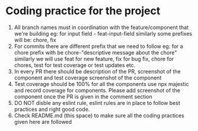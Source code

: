 # Coding practice for the project

1. All branch names must in coordination with the feature/component that we're
   building eg: for input field - feat-input-field similarly some prefixes will
   be: chore, fix
2. For commits there are different prefix that we need to follow eg: for a chore
   prefix with be chore-"descriptive message about the chore" similarly we will
   use feat for new feature, fix for bug fix, chore for chores, test for test
   coverage or test updates etc.
3. In every PR there should be description of the PR, screenshot of the
   component and test coverage screenshot of the component
4. Test coverage should be 100% for all the components use npx majestic and
   record coverage for components. Please add screenshot of the component once
   the PR is given in the comment section
5. DO NOT disble any eslint rule, eslint rules are in place to follow best
   practices and right good code.
6. Check README.md (this space) to make sure all the coding practices given here
   are followed
